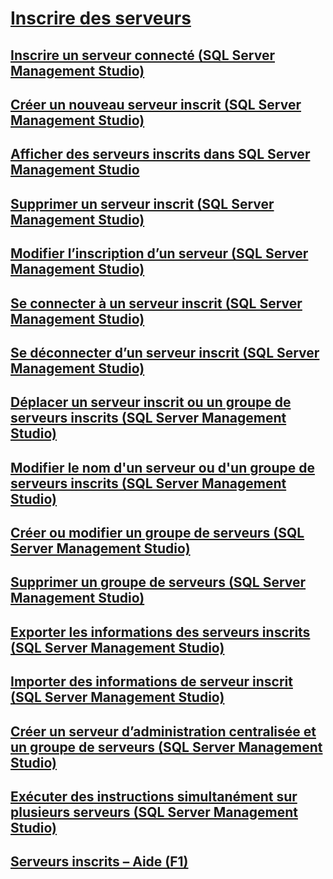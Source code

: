# [Inscrire des serveurs](register-servers.md)
## [Inscrire un serveur connecté (SQL Server Management Studio)](register-a-connected-server-sql-server-management-studio.md)
## [Créer un nouveau serveur inscrit (SQL Server Management Studio)](create-a-new-registered-server-sql-server-management-studio.md)
## [Afficher des serveurs inscrits dans SQL Server Management Studio](view-registered-servers-in-sql-server-management-studio.md)
## [Supprimer un serveur inscrit (SQL Server Management Studio)](remove-a-registered-server-sql-server-management-studio.md)
## [Modifier l’inscription d’un serveur (SQL Server Management Studio)](change-a-server-s-registration-sql-server-management-studio.md)
## [Se connecter à un serveur inscrit (SQL Server Management Studio)](connect-to-a-registered-server-sql-server-management-studio.md)
## [Se déconnecter d’un serveur inscrit (SQL Server Management Studio)](disconnect-from-a-registered-server-sql-server-management-studio.md)
## [Déplacer un serveur inscrit ou un groupe de serveurs inscrits (SQL Server Management Studio)](move-a-registered-server-or-registered-server-group.md)
## [Modifier le nom d'un serveur ou d'un groupe de serveurs inscrits (SQL Server Management Studio)](change-the-name-of-registered-server-or-registered-server-group.md)
## [Créer ou modifier un groupe de serveurs (SQL Server Management Studio)](create-or-edit-a-server-group-sql-server-management-studio.md)
## [Supprimer un groupe de serveurs (SQL Server Management Studio)](remove-a-server-group-sql-server-management-studio.md)
## [Exporter les informations des serveurs inscrits (SQL Server Management Studio)](export-registered-server-information-sql-server-management-studio.md)
## [Importer des informations de serveur inscrit (SQL Server Management Studio)](import-registered-server-information-sql-server-management-studio.md)
## [Créer un serveur d’administration centralisée et un groupe de serveurs (SQL Server Management Studio)](create-a-central-management-server-and-server-group.md)
## [Exécuter des instructions simultanément sur plusieurs serveurs (SQL Server Management Studio)](execute-statements-against-multiple-servers-simultaneously.md)
## [Serveurs inscrits – Aide (F1)](registered-servers-f1-help.md)
